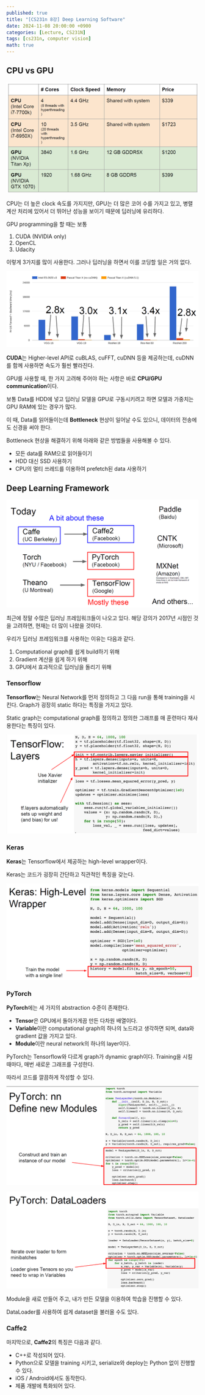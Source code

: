 ```yaml
---
published: true
title: "[CS231n 8강] Deep Learning Software"
date: 2024-11-08 20:00:00 +0900
categories: [Lecture, CS231N]
tags: [cs231n, computer vision]
math: true
---
```

## CPU vs GPU

![1.png](/assets/img/cs231n-lecture-8/1.png)

CPU는 더 높은 clock 속도를 가지지만, GPU는 더 많은 코어 수를 가지고 있고, 병렬 계산 처리에 있어서 더 뛰어난 성능을 보이기 때문에 딥러닝에 유리하다.

GPU programming을 할 때는 보통

1. CUDA (NVIDIA only)
2. OpenCL
3. Udacity

이렇게 3가지를 많이 사용한다. 그러나 딥러닝을 하면서 이를 코딩할 일은 거의 없다.

![2.png](/assets/img/cs231n-lecture-8/2.png)

**CUDA**는 Higher-level API로 cuBLAS, cuFFT, cuDNN 등을 제공하는데, cuDNN를 함께 사용하면 속도가 훨씬 빨라진다.

GPU를 사용할 때, 한 가지 고려해 주어야 하는 사항은 바로 **CPU/GPU communication**이다.

보통 Data를 HDD에 넣고 딥러닝 모델을 GPU로 구동시키려고 하면 모델과 가중치는 GPU RAM에 있는 경우가 많다.

이 때, Data를 읽어들이는데 **Bottleneck** 현상이 일어날 수도 있으니, 데이터의 전송에도 신경을 써야 한다.

Bottleneck 현상을 해결하기 위해 아래와 같은 방법들을 사용해볼 수 있다.

- 모든 data를 RAM으로 읽어들이기
- HDD 대신 SSD 사용하기
- CPU의 멀티 쓰레드를 이용하여 prefetch된 data 사용하기

## Deep Learning Framework

![3.png](/assets/img/cs231n-lecture-8/3.png)

최근에 정말 수많은 딥러닝 프레임워크들이 나오고 있다. 해당 강의가 2017년 시점인 것을 고려하면, 현재는 더 많이 나왔을 것이다.

우리가 딥러닝 프레임워크를 사용하는 이유는 다음과 같다.

1. Computational graph를 쉽게 build하기 위해
2. Gradient 계산을 쉽게 하기 위해
3. GPU에서 효과적으로 딥러닝을 돌리기 위해

### Tensorflow

**Tensorflow**는 Neural Network를 먼저 정의하고 그 다음 run을 통해 training을 시킨다. Graph가 굉장히 static 하다는 특징을 가지고 있다.

Static graph는 computational graph를 정의하고 정의한 그래프를 매 훈련마다 재사용한다는 특징이 있다.

![4.png](/assets/img/cs231n-lecture-8/4.png)

### Keras

**Keras**는 Tensorflow에서 제공하는 high-level wrapper이다.

Keras는 코드가 굉장히 간단하고 직관적인 특징을 갖는다.

![5.png](/assets/img/cs231n-lecture-8/5.png)

### PyTorch

**PyTorch**에는 세 가지의 abstraction 수준이 존재한다.

- **Tensor**은 GPU에서 돌아가게끔 만든 다차원 배열이다.
- **Variable**이란 computational graph의 하나의 노드라고 생각하면 되며, data와 gradient 값을 가지고 있다.
- **Module**이란 neural network의 하나의 layer이다.

PyTorch는 Tensorflow와 다르게 graph가 dynamic graph이다. Training을 시킬 때마다, 매번 새로운 그래프를 구성한다.

따라서 코드를 깔끔하게 작성할 수 있다.

![6.png](/assets/img/cs231n-lecture-8/6.png)

![7.png](/assets/img/cs231n-lecture-8/7.png)

Module을 새로 만들어 주고, 내가 만든 모델을 이용하여 학습을 진행할 수 있다.

DataLoader를 사용하여 쉽게 dataset을 불러올 수도 있다.

### Caffe2

마지막으로, **Caffe2**의 특징은 다음과 같다.

- C++로 작성되어 있다.
- Python으로 모델을 training 시키고, serialize와 deploy는 Python 없이 진행할 수 있다.
- iOS / Android에서도 동작한다.
- 제품 개발에 특화되어 있다.